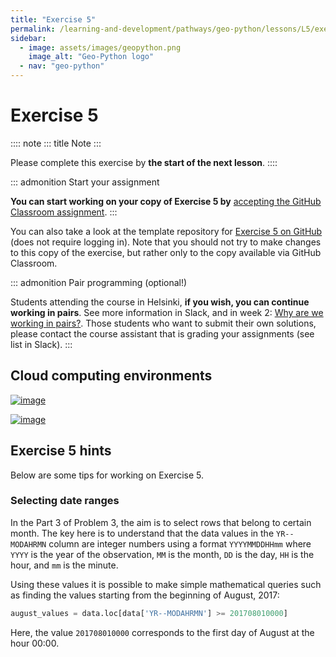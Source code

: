```yaml
---
title: "Exercise 5"
permalink: /learning-and-development/pathways/geo-python/lessons/L5/exercise-5/
sidebar:
  - image: assets/images/geopython.png
    image_alt: "Geo-Python logo"
  - nav: "geo-python"
---
```



# Exercise 5

:::: note
::: title
Note
:::

Please complete this exercise by **the start of the next lesson**.
::::

::: admonition
Start your assignment

**You can start working on your copy of Exercise 5 by** [accepting the
GitHub Classroom assignment](https://classroom.github.com/a/HDTTefgd).
:::

You can also take a look at the template repository for [Exercise 5 on
GitHub](https://github.com/Geo-Python-2023/Exercise-5) (does not require
logging in). Note that you should not try to make changes to this copy
of the exercise, but rather only to the copy available via GitHub
Classroom.

::: admonition
Pair programming (optional!)

Students attending the course in Helsinki, **if you wish, you can
continue working in pairs**. See more information in Slack, and in week
2: [Why are we working in
pairs?](https://geo-python-site.readthedocs.io/en/latest/lessons/L2/why-pairs.html).
Those students who want to submit their own solutions, please contact
the course assistant that is grading your assignments (see list in
Slack).
:::

## Cloud computing environments

[![image](https://img.shields.io/badge/launch-binder-red.svg)](https://mybinder.org/v2/gh/Geo-Python-2023/Binder/main?urlpath=lab)

[![image](https://img.shields.io/badge/launch-CSC%20notebook-blue.svg)](https://notebooks.csc.fi/)

## Exercise 5 hints

Below are some tips for working on Exercise 5.

### Selecting date ranges

In the Part 3 of Problem 3, the aim is to select rows that belong to
certain month. The key here is to understand that the data values in the
`YR--MODAHRMN` column are integer numbers using a format `YYYYMMDDHHmm`
where `YYYY` is the year of the observation, `MM` is the month, `DD` is
the day, `HH` is the hour, and `mm` is the minute.

Using these values it is possible to make simple mathematical queries
such as finding the values starting from the beginning of August, 2017:

``` python
august_values = data.loc[data['YR--MODAHRMN'] >= 201708010000]
```

Here, the value `201708010000` corresponds to the first day of August at
the hour 00:00.
